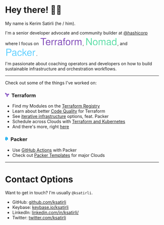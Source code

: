 # Hey there! 👋🏼

My name is Kerim Satirli (he / him).

I'm a senior developer advocate and community builder at [@hashicorp](https://github.com/hashicorp) where I focus on ![HashiCorp Terraform](https://raw.githubusercontent.com/ksatirli/ksatirli/main/assets/hashicorp-terraform.svg), ![HashiCorp Nomad](https://raw.githubusercontent.com/ksatirli/ksatirli/main/assets/hashicorp-nomad.svg), and ![HashiCorp Packer](https://raw.githubusercontent.com/ksatirli/ksatirli/main/assets/hashicorp-packer.svg).

I'm passionate about coaching operators and developers on how to build sustainable infrastructure and orchestration workflows.

---

Check out some of the things I've worked on:

### ![HashiCorp Terraform](https://raw.githubusercontent.com/ksatirli/ksatirli/main/assets/hashicorp-terraform-icon.png)&nbsp; Terraform

* Find my Modules on the [Terraform Registry](https://registry.terraform.io/namespaces/ksatirli)
* Learn about better [Code Quality](https://github.com/ksatirli/code-quality-for-terraform) for Terraform
* See [iterative infrastructure](https://github.com/ksatirli/iterative-infrastructure) options, feat. Packer
* Schedule across Clouds with [Terraform and Kubernetes](https://github.com/ksatirli/multi-cloud-kubernetes/)
* And there's more, right [here](https://github.com/ksatirli?tab=repositories&q=terraform&type=public)

### ![HashiCorp Packer](https://raw.githubusercontent.com/ksatirli/ksatirli/main/assets/hashicorp-packer-icon.png)&nbsp; Packer

* Use [GitHub Actions](https://github.com/marketplace/actions/setup-hashicorp-packer) with Packer
* Check out [Packer Templates](https://github.com/workloads/packer-templates) for major Clouds

---

# Contact Options

Want to get in touch? I'm usually `@ksatirli`.

* GitHub: [github.com/ksatirli](https://github.com/ksatirli)
* Keybase: [keybase.io/ksatirli](https://keybase.io/ksatirli)
* LinkedIn: [linkedin.com/in/ksatirli/](https://www.linkedin.com/in/ksatirli/)
* Twitter: [twitter.com/ksatirli](https://twitter.com/ksatirli)
